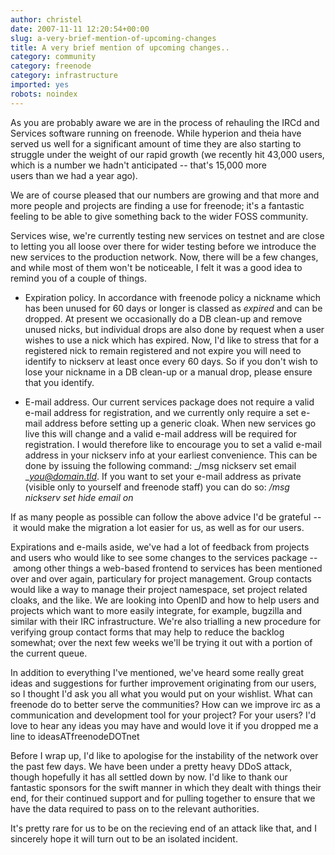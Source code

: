 ```yaml
---
author: christel
date: 2007-11-11 12:20:54+00:00
slug: a-very-brief-mention-of-upcoming-changes
title: A very brief mention of upcoming changes..
category: community
category: freenode
category: infrastructure
imported: yes
robots: noindex
---
```

As you are probably aware we are in the process of rehauling the IRCd and Services software running on freenode. While hyperion and theia have served us well for a significant amount of time they are also starting to struggle under the weight of our rapid growth (we recently hit 43,000 users, which is a number we hadn't anticipated -- that's 15,000 more users than we had a year ago).

We are of course pleased that our numbers are growing and that more and more people and projects are finding a use for freenode; it's a fantastic feeling to be able to give something back to the wider FOSS community.

Services wise, we're currently testing new services on testnet and are close to letting you all loose over there for wider testing before we introduce the new services to the production network. Now, there will be a few changes, and while most of them won't be noticeable, I felt it was a good idea to remind you of a couple of things.



	
  * Expiration policy. In accordance with freenode policy a nickname which has been unused for 60 days or longer is classed as _expired_ and can be dropped. At present we occasionally do a DB clean-up and remove unused nicks, but individual drops are also done by request when a user wishes to use a nick which has expired. Now, I'd like to stress that for a registered nick to remain registered and not expire you will need to identify to nickserv at least once every 60 days. So if you don't wish to lose your nickname in a DB clean-up or a manual drop, please ensure that you identify.

	
  * E-mail address. Our current services package does not require a valid e-mail address for registration, and we currently only require a set e-mail address before setting up a generic cloak. When new services go live this will change and a valid e-mail address will be required for registration. I would therefore like to encourage you to set a valid e-mail address in your nickserv info at your earliest convenience. This can be done by issuing the following command: _/msg nickserv set email _[_you@domain.tld_](mailto:you@domain.tld). If you want to set your e-mail address as private (visible only to yourself and freenode staff) you can do so: _/msg nickserv set hide email on_


If as many people as possible can follow the above advice I'd be grateful -- it would make the migration a lot easier for us, as well as for our users.

Expirations and e-mails aside, we've had a lot of feedback from projects and users who would like to see some changes to the services package -- among other things a web-based frontend to services has been mentioned over and over again, particulary for project management. Group contacts would like a way to manage their project namespace, set project related cloaks, and the like. We are looking into OpenID and how to help users and projects which want to more easily integrate, for example, bugzilla and similar with their IRC infrastructure. We're also trialling a new procedure for verifying group contact forms that may help to reduce the backlog somewhat; over the next few weeks we'll be trying it out with a portion of the current queue.

In addition to everything I've mentioned, we've heard some really great ideas and suggestions for further improvement originating from our users, so I thought I'd ask you all what you would put on your wishlist. What can freenode do to better serve the communities? How can we improve irc as a communication and development tool for your project? For your users? I'd love to hear any ideas you may have and would love it if you dropped me a line to ideasATfreenodeDOTnet

Before I wrap up, I'd like to apologise for the instability of the network over the past few days. We have been under a pretty heavy DDoS attack, though hopefully it has all settled down by now. I'd like to thank our fantastic sponsors for the swift manner in which they dealt with things their end, for their continued support and for pulling together to ensure that we have the data required to pass on to the relevant authorities.

It's pretty rare for us to be on the recieving end of an attack like that, and I sincerely hope it will turn out to be an isolated incident.

